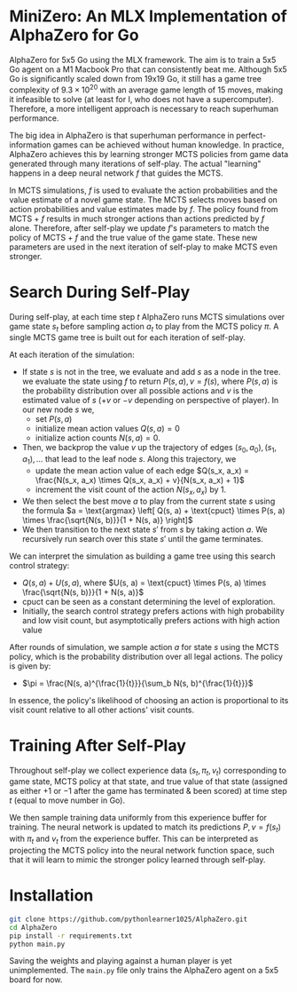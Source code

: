 # MiniZero: An MLX Implementation of AlphaZero for Go

AlphaZero for 5x5 Go using the MLX framework. The aim is to train a 5x5 Go agent on a M1 Macbook Pro that can consistently beat me. Although 5x5 Go is significantly scaled down from 19x19 Go, it still has a game tree complexity of $9.3 \times 10^{20}$ with an average game length of 15 moves, making it infeasible to solve (at least for I, who does not have a supercomputer). Therefore, a more intelligent approach is necessary to reach superhuman performance.

The big idea in AlphaZero is that superhuman performance in perfect-information games can be achieved without human knowledge. In practice, AlphaZero achieves this by learning stronger MCTS policies from game data generated through many iterations of self-play. The actual "learning" happens in a deep neural network $f$ that guides the MCTS. 

In MCTS simulations, $f$ is used to evaluate the action probabilities and the value estimate of a novel game state. The MCTS selects moves based on action probabilities and value estimates made by $f$. The policy found from MCTS + $f$ results in much stronger actions than actions predicted by $f$ alone. Therefore, after self-play we update $f$'s parameters to match the policy of MCTS + $f$ and the true value of the game state. These new parameters are used in the next iteration of self-play to make MCTS even stronger. 

# Search During Self-Play

During self-play, at each time step $t$ AlphaZero runs MCTS simulations over game state $s_t$ before sampling action $a_t$ to play from the MCTS policy $\pi$. A single MCTS game tree is built out for each iteration of self-play. 

At each iteration of the simulation: 
- If state $s$ is not in the tree, we evaluate and add $s$ as a node in the tree. we evaluate the state using $f$ to return $P(s, a), v = f(s)$, where $P(s, a)$ is the probability distribution over all possible actions and $v$ is the estimated value of $s$ ($+v$ or $-v$ depending on perspective of player). In our new node $s$ we,  
  - set $P(s, a)$
  - initialize mean action values $Q(s, a) = 0$ 
  - initialize action counts $N(s, a) = 0$. 
- Then, we backprop the value $v$ up the trajectory of edges $(s_0, a_0), (s_1, a_1), \ldots$ that lead to the leaf node $s$. Along this trajectory, we 
  - update the mean action value of each edge $Q(s_x, a_x) = \frac{N(s_x, a_x) \times Q(s_x, a_x) + v}{N(s_x, a_x) + 1}$ 
  - increment the visit count of the action $N(s_x, a_x)$ by 1.     
- We then select the best move $a$ to play from the current state $s$ using the formula $a = \text{argmax} \left[ Q(s, a) + \text{cpuct} \times P(s, a) \times \frac{\sqrt{N(s, b)}}{1 + N(s, a)} \right]$
- We then transition to the next state $s'$ from $s$ by taking action $a$. We recursively run search over this state $s'$ until the game terminates.

We can interpret the simulation as building a game tree using this search control strategy: 
- $Q(s, a) + U(s, a)$, where $U(s, a) = \text{cpuct} \times P(s, a) \times \frac{\sqrt{N(s, b)}}{1 + N(s, a)}$
- $\text{cpuct}$ can be seen as a constant determining the level of exploration.
- Initially, the search control strategy prefers actions with high probability and low visit count, but asymptotically prefers actions with high action value

After rounds of simulation, we sample action $a$ for state $s$ using the MCTS policy, which is the probability distribution over all legal actions. The policy is given by:
- $\pi = \frac{N(s, a)^{\frac{1}{t}}}{\sum_b N(s, b)^{\frac{1}{t}}}$

In essence, the policy's likelihood of choosing an action is proportional to its visit count relative to all other actions' visit counts.

# Training After Self-Play

Throughout self-play we collect experience data $(s_t, \pi_t, v_t)$ corresponding to game state, MCTS policy at that state, and true value of that state (assigned as either $+1$ or $-1$ after the game has terminated & been scored) at time step $t$ (equal to move number in Go). 

We then sample training data uniformly from this experience buffer for training. The neural network is updated to match its predictions $P, v = f(s_t)$ with $\pi_t$ and $v_t$ from the experience buffer. This can be interpreted as projecting the MCTS policy into the neural network function space, such that it will learn to mimic the stronger policy learned through self-play.

# Installation 

```bash
git clone https://github.com/pythonlearner1025/AlphaZero.git
cd AlphaZero
pip install -r requirements.txt
python main.py
```

Saving the weights and playing against a human player is yet unimplemented. The ```main.py``` file only trains the AlphaZero agent on a 5x5 board for now.

